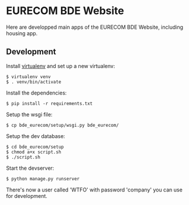 EURECOM BDE Website
===================

Here are developped main apps of the EURECOM BDE Website, including housing app.

Development
-----------

Install [virtualenv](https://virtualenv.pypa.io/en/latest/virtualenv.html) and set up a new virtualenv:

    $ virtualenv venv
    $ . venv/bin/activate

Install the dependencies:

    $ pip install -r requirements.txt

Setup the wsgi file:

    $ cp bde_eurecom/setup/wsgi.py bde_eurecom/

Setup the dev database:

    $ cd bde_eurecom/setup
    $ chmod a+x script.sh
    $ ./script.sh

Start the devserver:

    $ python manage.py runserver

There's now a user called 'WTFO' with password 'company' you can use for development.
